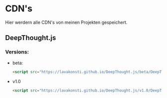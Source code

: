 # CDN's
Hier werdern alle CDN's von meinen Projekten gespeichert.

## DeepThought.js
### Versions:
- beta:
  ```html
  <script src="https://lavakonsti.github.io/DeepThought.js/beta/DeepThought.min.js" charset="utf-8"></script>
  ```
- v1.0
  ```html
  <script src="https://lavakonsti.github.io/DeepThought.js/v1.0/DeepThought.js" charset="utf-8"></script>
  ```
